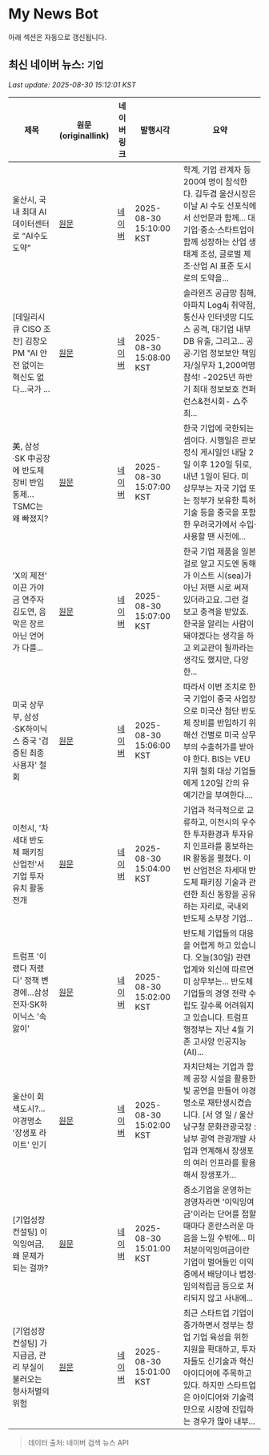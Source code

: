 # My News Bot

아래 섹션은 자동으로 갱신됩니다.

<!-- NEWS:START -->
## 최신 네이버 뉴스: `기업`
_Last update: 2025-08-30 15:12:01 KST_

| 제목 | 원문(originallink) | 네이버 링크 | 발행시각 | 요약 |
|---|---|---|---|---|
| 울산시, 국내 최대 AI데이터센터로 “AI수도 도약” | [원문](https://www.geconomy.co.kr/news/article.html?no=305844) | [네이버](https://www.geconomy.co.kr/news/article.html?no=305844) | 2025-08-30 15:10:00 KST | 학계, 기업 관계자 등 200여 명이 참석한다. 김두겸 울산시장은 이날 AI 수도 선포식에서 선언문과 함께... 대기업·중소·스타트업이 함께 성장하는 산업 생태계 조성, 글로벌 제조·산업 AI 표준 도시로의 도약을... |
| [데일리시큐 CISO 조찬] 김창오 PM "AI 안전 없이는 혁신도 없다…국가 ... | [원문](https://www.dailysecu.com/news/articleView.html?idxno=169234) | [네이버](https://www.dailysecu.com/news/articleView.html?idxno=169234) | 2025-08-30 15:08:00 KST | 솔라윈즈 공급망 침해, 아파치 Log4j 취약점, 통신사 인터넷망 디도스 공격, 대기업 내부 DB 유출, 그리고... 공공∙기업 정보보안 책임자/실무자 1,200여명 참석! -2025년 하반기 최대 정보보호 컨퍼런스&전시회- △주최... |
| 美, 삼성·SK 中공장에 반도체장비 반입통제…TSMC는 왜 빠졌지? | [원문](http://www.edaily.co.kr/news/newspath.asp?newsid=01826966642272568) | [네이버](https://n.news.naver.com/mnews/article/018/0006102385?sid=101) | 2025-08-30 15:07:00 KST | 한국 기업에 국한되는 셈이다. 시행일은 관보 정식 게시일인 내달 2일 이후 120일 뒤로, 내년 1일이 된다. 미 상무부는 자국 기업 또는 정부가 보유한 특허기술 등을 중국을 포함한 우려국가에서 수입·사용할 땐 사전에... |
| 'X의 제전' 이끈 가야금 연주자 김도연, 음악은 장르 아닌 언어가 다를... | [원문](https://www.newsis.com/view/NISX20250829_0003307767) | [네이버](https://m.entertain.naver.com/article/003/0013451285) | 2025-08-30 15:07:00 KST | 한국 기업 제품을 일본 걸로 알고 지도엔 동해가 이스트 시(sea)가 아닌 저팬 시로 써져 있더라고요. 그런 걸 보고 충격을 받았죠. 한국을 알리는 사람이 돼야겠다는 생각을 하고 외교관이 될까라는 생각도 했지만, 다양한... |
| 미국 상무부, 삼성·SK하이닉스 중국 '검증된 최종사용자' 철회 | [원문](https://daily.hankooki.com/news/articleView.html?idxno=1264307) | [네이버](https://daily.hankooki.com/news/articleView.html?idxno=1264307) | 2025-08-30 15:06:00 KST | 따라서 이번 조치로 한국 기업이 중국 사업장으로 미국산 첨단 반도체 장비를 반입하기 위해선 건별로 미국 상무부의 수출허가를 받아야 한다. BIS는 VEU 지위 철회 대상 기업들에게 120일 간의 유예기간을 부여한다.... |
| 이천시, '차세대 반도체 패키징 산업전'서 기업 투자유치 활동 전개 | [원문](http://www.suwonilbo.kr/news/articleView.html?idxno=311769) | [네이버](http://www.suwonilbo.kr/news/articleView.html?idxno=311769) | 2025-08-30 15:04:00 KST | 기업과 적극적으로 교류하고, 이천시의 우수한 투자환경과 투자유치 인프라를 홍보하는 IR 활동을 펼쳤다. 이번 산업전은 차세대 반도체 패키징 기술과 관련한 최신 동향을 공유하는 자리로, 국내외 반도체 소부장 기업... |
| 트럼프 '이랬다 저랬다' 정책 변경에…삼성전자·SK하이닉스 '속앓이' | [원문](http://mbn.mk.co.kr/pages/news/newsView.php?category=mbn00008&news_seq_no=5137489) | [네이버](https://n.news.naver.com/mnews/article/057/0001905225?sid=104) | 2025-08-30 15:02:00 KST | 반도체 기업들의 대응을 어렵게 하고 있습니다. 오늘(30일) 관련 업계와 외신에 따르면 미 상무부는... 반도체 기업들의 경영 전략 수립도 갈수록 어려워지고 있습니다. 트럼프 행정부는 지난 4월 기존 고사양 인공지능(AI)... |
| 울산이 회색도시?...야경명소 '장생포 라이트' 인기 | [원문](https://www.ytn.co.kr/_ln/0115_202508301502324706) | [네이버](https://n.news.naver.com/mnews/article/052/0002240057?sid=102) | 2025-08-30 15:02:00 KST | 자치단체는 기업과 함께 공장 시설을 활용한 빛 공연을 만들어 야경 명소로 재탄생시켰습니다. [서 영 일 / 울산 남구청 문화관광국장 : 남부 광역 관광개발 사업과 연계해서 장생포의 여러 인프라를 활용해서 장생포가... |
| [기업성장 컨설팅] 이익잉여금, 왜 문제가 되는 걸까? | [원문](https://www.etnews.com/20250822000096) | [네이버](https://n.news.naver.com/mnews/article/030/0003345315?sid=101) | 2025-08-30 15:01:00 KST | 중소기업을 운영하는 경영자라면 '이익잉여금'이라는 단어를 접할 때마다 혼란스러운 마음을 느낄 수밖에... 미처분이익잉여금이란 기업이 벌어들인 이익 중에서 배당이나 법정·임의적립금 등으로 처리되지 않고 사내에... |
| [기업성장 컨설팅] 가지급금, 관리 부실이 불러오는 형사처벌의 위험 | [원문](https://www.etnews.com/20250822000097) | [네이버](https://n.news.naver.com/mnews/article/030/0003345314?sid=101) | 2025-08-30 15:01:00 KST | 최근 스타트업 기업이 증가하면서 정부는 창업 기업 육성을 위한 지원을 확대하고, 투자자들도 신기술과 혁신 아이디어에 주목하고 있다. 하지만 스타트업은 아이디어와 기술력만으로 시장에 진입하는 경우가 많아 내부... |

> 데이터 출처: 네이버 검색 뉴스 API
<!-- NEWS:END -->
